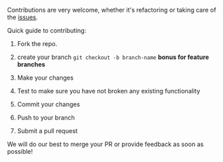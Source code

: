 Contributions are very welcome, whether it's refactoring or taking care of the [issues](http://github.com/gish/issues).

Quick guide to contributing:

1. Fork the repo.

2. create your branch `git checkout -b branch-name` **bonus for feature branches**

3. Make your changes

4. Test to make sure you have not broken any existing functionality

4. Commit your changes

5. Push to your branch

6. Submit a pull request

We will do our best to merge your PR or provide feedback as soon as possible!
